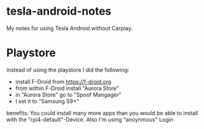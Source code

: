 # tesla-android-notes
My notes for using Tesla Android without Carplay.

# Playstore

instead of using the playstore I did the following:
- install F-Droid from https://f-droid.org
- from within F-Droid install "Aurora Store"
- in "Aurora Store" go to "Spoof Mangager" 
- I set it to "Samsung S9+"

benefits:
You could install many more apps than you would be able to install with the "rpi4-default"-Device.
Also I'm using "anoynmous" Login


